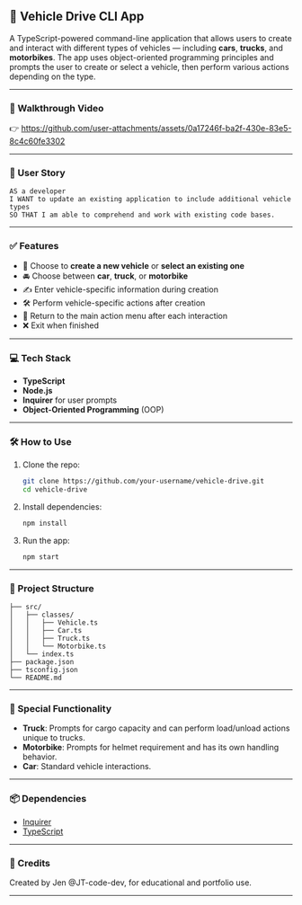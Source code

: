 ## 🚗 Vehicle Drive CLI App

A TypeScript-powered command-line application that allows users to create and interact with different types of vehicles — including **cars**, **trucks**, and **motorbikes**. The app uses object-oriented programming principles and prompts the user to create or select a vehicle, then perform various actions depending on the type.

---

### 🎥 Walkthrough Video  
👉  https://github.com/user-attachments/assets/0a17246f-ba2f-430e-83e5-8c4c60fe3302


---

### 📜 User Story

```
AS a developer
I WANT to update an existing application to include additional vehicle types
SO THAT I am able to comprehend and work with existing code bases.
```

---

### ✅ Features

- 🔧 Choose to **create a new vehicle** or **select an existing one**
- 🚘 Choose between **car**, **truck**, or **motorbike**
- ✍️ Enter vehicle-specific information during creation
- 🛠 Perform vehicle-specific actions after creation
- 🔄 Return to the main action menu after each interaction
- ❌ Exit when finished

---

### 💻 Tech Stack

- **TypeScript**
- **Node.js**
- **Inquirer** for user prompts
- **Object-Oriented Programming** (OOP)

---

### 🛠 How to Use

1. Clone the repo:
   ```bash
   git clone https://github.com/your-username/vehicle-drive.git
   cd vehicle-drive
   ```

2. Install dependencies:
   ```bash
   npm install
   ```

3. Run the app:
   ```bash
   npm start
   ```

---

### 📂 Project Structure

```
├── src/
│   ├── classes/
│   │   ├── Vehicle.ts
│   │   ├── Car.ts
│   │   ├── Truck.ts
│   │   └── Motorbike.ts
│   └── index.ts
├── package.json
├── tsconfig.json
└── README.md
```

---

### 🚚 Special Functionality

- **Truck**: Prompts for cargo capacity and can perform load/unload actions unique to trucks.
- **Motorbike**: Prompts for helmet requirement and has its own handling behavior.
- **Car**: Standard vehicle interactions.

---

### 📦 Dependencies

- [Inquirer](https://www.npmjs.com/package/inquirer)
- [TypeScript](https://www.typescriptlang.org/)

---

### 📣 Credits

Created by Jen @JT-code-dev, for educational and portfolio use.

---
